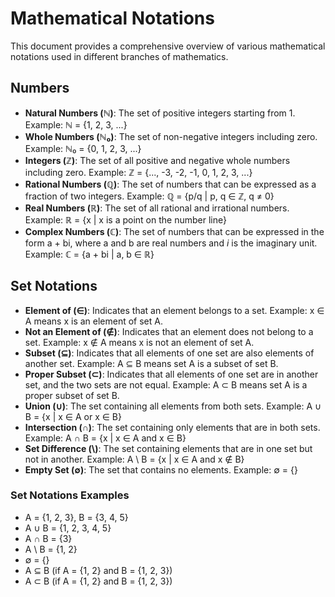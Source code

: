 # Mathematical Notations

This document provides a comprehensive overview of various mathematical notations used in different branches of mathematics.

## Numbers

- **Natural Numbers (ℕ)**: The set of positive integers starting from 1. Example: ℕ = {1, 2, 3, ...}
- **Whole Numbers (ℕ₀)**: The set of non-negative integers including zero. Example: ℕ₀ = {0, 1, 2, 3, ...}
- **Integers (ℤ)**: The set of all positive and negative whole numbers including zero. Example: ℤ = {..., -3, -2, -1, 0, 1, 2, 3, ...}
- **Rational Numbers (ℚ)**: The set of numbers that can be expressed as a fraction of two integers. Example: ℚ = {p/q | p, q ∈ ℤ, q ≠ 0}
- **Real Numbers (ℝ)**: The set of all rational and irrational numbers. Example: ℝ = {x | x is a point on the number line}
- **Complex Numbers (ℂ)**: The set of numbers that can be expressed in the form a + bi, where a and b are real numbers and $i$
  is the imaginary unit. Example: ℂ = {a + bi | a, b ∈ ℝ}

## Set Notations

- **Element of (∈)**: Indicates that an element belongs to a set. Example: x ∈ A means x is an element of set A.
- **Not an Element of (∉)**: Indicates that an element does not belong to a set. Example: x ∉ A means x is not an element of set A.
- **Subset (⊆)**: Indicates that all elements of one set are also elements of another set. Example: A ⊆ B means set A is a subset of set B.
- **Proper Subset (⊂)**: Indicates that all elements of one set are in another set, and the two sets are not equal.
  Example: A ⊂ B means set A is a proper subset of set B.
- **Union (∪)**: The set containing all elements from both sets. Example: A ∪ B = {x | x ∈ A or x ∈ B}
- **Intersection (∩)**: The set containing only elements that are in both sets. Example: A ∩ B = {x | x ∈ A and x ∈ B}
- **Set Difference (\\)**: The set containing elements that are in one set but not in another. Example: A \\ B = {x | x ∈ A and x ∉ B}
- **Empty Set (∅)**: The set that contains no elements. Example: ∅ = {}

### Set Notations Examples

- A = {1, 2, 3}, B = {3, 4, 5}
- A ∪ B = {1, 2, 3, 4, 5}
- A ∩ B = {3}
- A \\ B = {1, 2}
- ∅ = {}
- A ⊆ B (if A = {1, 2} and B = {1, 2, 3})
- A ⊂ B (if A = {1, 2} and B = {1, 2, 3})
